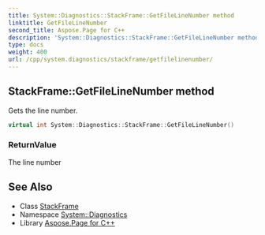 ```yaml
---
title: System::Diagnostics::StackFrame::GetFileLineNumber method
linktitle: GetFileLineNumber
second_title: Aspose.Page for C++
description: 'System::Diagnostics::StackFrame::GetFileLineNumber method. Gets the line number in C++.'
type: docs
weight: 400
url: /cpp/system.diagnostics/stackframe/getfilelinenumber/
---
```

## StackFrame::GetFileLineNumber method


Gets the line number.

```cpp
virtual int System::Diagnostics::StackFrame::GetFileLineNumber()
```


### ReturnValue

The line number

## See Also

* Class [StackFrame](../)
* Namespace [System::Diagnostics](../../)
* Library [Aspose.Page for C++](../../../)
